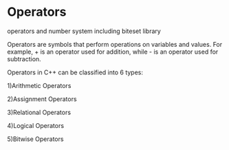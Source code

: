 # Operators
operators and number system including biteset library

Operators are symbols that perform operations on variables and values. For example, + is an operator used for addition, while - is an operator used for subtraction.

Operators in C++ can be classified into 6 types:

1)Arithmetic Operators

2)Assignment Operators

3)Relational Operators

4)Logical Operators

5)Bitwise Operators


